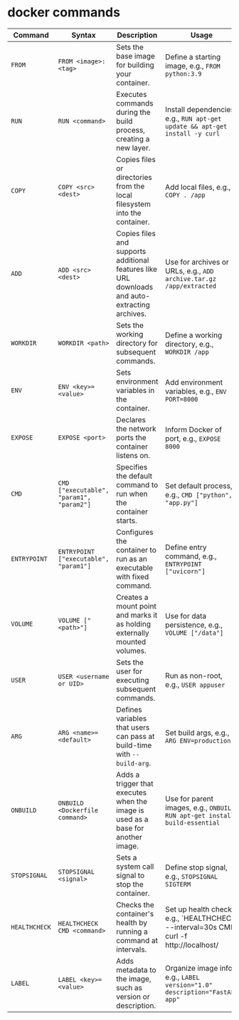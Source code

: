 # docker commands
| **Command**       | **Syntax**                                 | **Description**                                                                                       | **Usage**                                                                                                 |
|-------------------|--------------------------------------------|-------------------------------------------------------------------------------------------------------|-----------------------------------------------------------------------------------------------------------|
| `FROM`            | `FROM <image>:<tag>`                       | Sets the base image for building your container.                                                      | Define a starting image, e.g., `FROM python:3.9`                                                          |
| `RUN`             | `RUN <command>`                            | Executes commands during the build process, creating a new layer.                                      | Install dependencies, e.g., `RUN apt-get update && apt-get install -y curl`                               |
| `COPY`            | `COPY <src> <dest>`                        | Copies files or directories from the local filesystem into the container.                              | Add local files, e.g., `COPY . /app`                                                                      |
| `ADD`             | `ADD <src> <dest>`                         | Copies files and supports additional features like URL downloads and auto-extracting archives.         | Use for archives or URLs, e.g., `ADD archive.tar.gz /app/extracted`                                       |
| `WORKDIR`         | `WORKDIR <path>`                           | Sets the working directory for subsequent commands.                                                    | Define a working directory, e.g., `WORKDIR /app`                                                          |
| `ENV`             | `ENV <key>=<value>`                        | Sets environment variables in the container.                                                           | Add environment variables, e.g., `ENV PORT=8000`                                                          |
| `EXPOSE`          | `EXPOSE <port>`                            | Declares the network ports the container listens on.                                                   | Inform Docker of port, e.g., `EXPOSE 8000`                                                                |
| `CMD`             | `CMD ["executable", "param1", "param2"]`   | Specifies the default command to run when the container starts.                                        | Set default process, e.g., `CMD ["python", "app.py"]`                                                     |
| `ENTRYPOINT`      | `ENTRYPOINT ["executable", "param1"]`      | Configures the container to run as an executable with fixed command.                                   | Define entry command, e.g., `ENTRYPOINT ["uvicorn"]`                                                      |
| `VOLUME`          | `VOLUME ["<path>"]`                        | Creates a mount point and marks it as holding externally mounted volumes.                              | Use for data persistence, e.g., `VOLUME ["/data"]`                                                        |
| `USER`            | `USER <username or UID>`                   | Sets the user for executing subsequent commands.                                                       | Run as non-root, e.g., `USER appuser`                                                                     |
| `ARG`             | `ARG <name>=<default>`                     | Defines variables that users can pass at build-time with `--build-arg`.                                | Set build args, e.g., `ARG ENV=production`                                                                |
| `ONBUILD`         | `ONBUILD <Dockerfile command>`             | Adds a trigger that executes when the image is used as a base for another image.                       | Use for parent images, e.g., `ONBUILD RUN apt-get install build-essential`                                |
| `STOPSIGNAL`      | `STOPSIGNAL <signal>`                      | Sets a system call signal to stop the container.                                                       | Define stop signal, e.g., `STOPSIGNAL SIGTERM`                                                            |
| `HEALTHCHECK`     | `HEALTHCHECK CMD <command>`                | Checks the container's health by running a command at intervals.                                       | Set up health checks, e.g., `HEALTHCHECK --interval=30s CMD curl -f http://localhost/ || exit 1`          |
| `LABEL`           | `LABEL <key>=<value>`                      | Adds metadata to the image, such as version or description.                                            | Organize image info, e.g., `LABEL version="1.0" description="FastAPI app"`                                |
